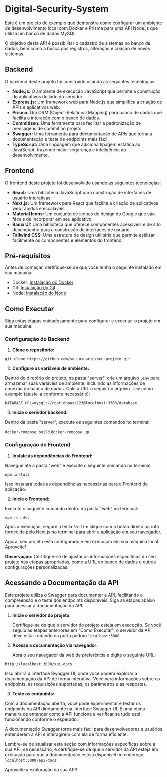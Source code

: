 # Digital-Security-System

Este é um projeto de exemplo que demonstra como configurar um ambiente de desenvolvimento local com Docker e Prisma para uma API Node.js que utiliza um banco de dados MySQL.

O objetivo desta API é possibilitar o cadastro de sistemas no banco de dados, bem como a busca dos registros, alteração e criação de novos sistemas.

## Backend

O backend deste projeto foi construído usando as seguintes tecnologias:

- **Node.js:** O ambiente de execução JavaScript que permite a construção de aplicativos do lado do servidor.
- **Express.js:** Um framework web para Node.js que simplifica a criação de APIs e aplicativos web.
- **Prisma:** Um ORM (Object-Relational Mapping) para banco de dados que facilita a interação com o banco de dados.
- **Commitizen:** Uma ferramenta para facilitar a padronização de mensagens de commit no projeto.
- **Swagger:** Uma ferramenta para documentação de APIs que torna a documentação e teste de endpoints mais fácil.
- **TypeScript:** Uma linguagem que adiciona tipagem estática ao JavaScript, trazendo maior segurança e inteligência ao desenvolvimento.

## Frontend

O frontend deste projeto foi desenvolvido usando as seguintes tecnologias:

- **React:** Uma biblioteca JavaScript para construção de interfaces de usuário interativas.
- **Next.js:** Um framework para React que facilita a criação de aplicativos web rápidos e escaláveis.
- **Material Icons:** Um conjunto de ícones de design do Google que são fáceis de incorporar em seu aplicativo.
- **Radix UI:** Uma biblioteca que oferece componentes acessíveis e de alto desempenho para a construção de interfaces de usuário.
- **Tailwind CSS:** Uma estrutura de design utilitária que permite estilizar facilmente os componentes e elementos do frontend.

## Pré-requisitos

Antes de começar, certifique-se de que você tenha o seguinte instalado em sua máquina:

- Docker: [Instalação do Docker](https://docs.docker.com/get-docker/)
- Git: [Instalação do Git](https://git-scm.com/book/en/v2/Getting-Started-Installing-Git)
- Node: [Instalação do Node](https://nodejs.org/pt-br/download/package-manager)

## Como Executar

Siga estas etapas cuidadosamente para configurar e executar o projeto em sua máquina:

### Configuração do Backend

1. **Clone o repositório:**

`git clone https://github.com/seu-usuario/seu-projeto.git`

2. **Configure as variáveis de ambiente:**

Dentro do diretório do projeto, na pasta "server", crie um arquivo `.env` para armazenar suas variáveis de ambiente, incluindo as informações de conexão do banco de dados. Cole a URL a seguir no arquivo `.env` como exemplo (ajuste-a conforme necessário):

`DATABASE_URL=mysql://root:dbpass123@localhost:3306/database`

3. **Inicie o servidor backend:**

Dentro da pasta "server", execute os seguintes comandos no terminal:

`docker-compose build`
`docker-compose up`

### Configuração do Frontend

1. **Instale as dependências do Frontend:**

Navegue até a pasta "web" e execute o seguinte comando no terminal:

`npm install`

Isso instalará todas as dependências necessárias para o Frontend da aplicação.

2. **Inicie o Frontend:**

Execute o seguinte comando dentro da pasta "web" no terminal:

`npm run dev`

Após a execução, segure a tecla `Shift` e clique com o botão direito na rota fornecida pelo Next.js no terminal para abrir a aplicação em seu navegador.

Agora, seu projeto está configurado e em execução em sua máquina local. Aproveite!

**Observação:** Certifique-se de ajustar as informações específicas do seu projeto nas etapas apropriadas, como a URL do banco de dados e outras configurações personalizadas.

## Acessando a Documentação da API

Este projeto utiliza o Swagger para documentar a API, facilitando a compreensão e o teste dos endpoints disponíveis. Siga as etapas abaixo para acessar a documentação da API:

1. **Inicie o servidor do projeto:**

   Certifique-se de que o servidor do projeto esteja em execução. Se você seguiu as etapas anteriores em "Como Executar", o servidor da API deve estar rodando na porta padrão `localhost:3000`.

2. **Acesse a documentação via navegador:**

   Abra o seu navegador da web de preferência e digite o seguinte URL:

`http://localhost:3000/api-docs`

Isso abrirá a interface Swagger UI, onde você poderá explorar a documentação da API de forma interativa. Você verá informações sobre os endpoints, as requisições suportadas, os parâmetros e as respostas.

3. **Teste os endpoints:**

Com a documentação aberta, você pode experimentar e testar os endpoints da API diretamente na interface Swagger UI. É uma ótima maneira de entender como a API funciona e verificar se tudo está funcionando conforme o esperado.

A documentação Swagger torna mais fácil para desenvolvedores e usuários entenderem a API e interagirem com ela de forma eficiente.

Lembre-se de atualizar esta seção com informações específicas sobre a sua API, se necessário, e certifique-se de que o servidor da API esteja em execução para que a documentação esteja disponível no endereço `localhost:3000/api-docs`.

Aproveite a exploração da sua API!
